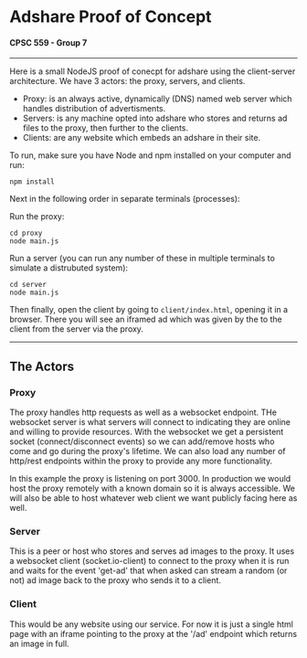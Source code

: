 # Adshare Proof of Concept
#### CPSC 559 - Group 7
___

Here is a small NodeJS proof of conecpt for adshare using the client-server architecture. We have 3 actors: the proxy, servers, and clients.

- Proxy: is an always active, dynamically (DNS) named web server which handles distribution of advertisments.
- Servers: is any machine opted into adshare who stores and returns ad files to the proxy, then further to the clients.
- Clients: are any website which embeds an adshare in their site.

To run, make sure you have Node and npm installed on your computer and run:
```
npm install
```
Next in the following order in separate terminals (processes):

Run the proxy:
```
cd proxy
node main.js
```

Run a server (you can run any number of these in multiple terminals to simulate a distrubuted system):
```
cd server
node main.js
```

Then finally, open the client by going to `client/index.html`, opening it in a browser. There you will see an iframed ad which was given by the to the client from the server via the proxy.

___

## The Actors

### Proxy
The proxy handles http requests as well as a websocket endpoint. THe websocket server is what servers will connect to indicating they are online and willing to provide resources. With the websocket we get a persistent socket (connect/disconnect events) so we can add/remove hosts who come and go during the proxy's lifetime. We can also load any number of http/rest endpoints within the proxy to provide any more functionality.

In this example the proxy is listening on port 3000. In production we would host the proxy remotely with a known domain so it is always accessible. We will also be able to host whatever web client we want publicly facing here as well.

### Server
This is a peer or host who stores and serves ad images to the proxy. It uses a websocket client (socket.io-client) to connect to the proxy when it is run and waits for the event 'get-ad' that when asked can stream a random (or not) ad image back to the proxy who sends it to a client.

### Client
This would be any website using our service. For now it is just a single html page with an iframe pointing to the proxy at the '/ad' endpoint which returns an image in full.

